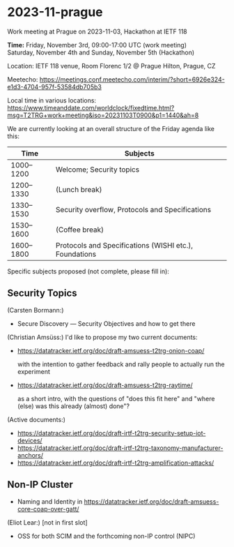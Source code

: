 # 2023-11-prague
Work meeting at Prague on 2023-11-03, Hackathon at IETF 118

**Time:** Friday, November 3rd, 09:00-17:00 UTC (work meeting)<br>
Saturday, November 4th and Sunday, November 5th (Hackathon)

Location: IETF 118 venue, Room Florenc 1/2 @ Prague Hilton, Prague, CZ

Meetecho:
https://meetings.conf.meetecho.com/interim/?short=6926e324-e1d3-4704-957f-53584db705b3

Local time in various locations:<br>
https://www.timeanddate.com/worldclock/fixedtime.html?msg=T2TRG+work+meeting&iso=20231103T0900&p1=1440&ah=8<br>

We are currently looking at an overall structure of the Friday agenda like this:

| Time      | Subjects                                               |
|-----------|--------------------------------------------------------|
| 1000–1200 | Welcome; Security topics                               |
| 1200–1330 | (Lunch break)                                          |
| 1330–1530 | Security overflow, Protocols and Specifications        |
| 1530–1600 | (Coffee break)                                         |
| 1600–1800 | Protocols and Specifications (WISHI etc.), Foundations |

Specific subjects proposed (not complete, please fill in):

## Security Topics

(Carsten Bormann:)

* Secure Discovery — Security Objectives and how to get there

(Christian Amsüss:) I'd like to propose my two current documents:

* <https://datatracker.ietf.org/doc/draft-amsuess-t2trg-onion-coap/>

  with the intention to gather feedback and rally people to actually
  run the experiment

* <https://datatracker.ietf.org/doc/draft-amsuess-t2trg-raytime/>

  as a short intro, with the questions of "does this fit here" and
  "where (else) was this already (almost) done"?

(Active documents:)

* <https://datatracker.ietf.org/doc/draft-irtf-t2trg-security-setup-iot-devices/>
* <https://datatracker.ietf.org/doc/draft-irtf-t2trg-taxonomy-manufacturer-anchors/>
* <https://datatracker.ietf.org/doc/draft-irtf-t2trg-amplification-attacks/>

## Non-IP Cluster

* Naming and Identity in <https://datatracker.ietf.org/doc/draft-amsuess-core-coap-over-gatt/>

(Eliot Lear:) \[not in first slot]

* OSS for both SCIM and the forthcoming non-IP control (NIPC)
